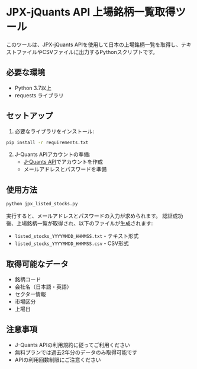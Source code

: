 # JPX-jQuants API 上場銘柄一覧取得ツール

このツールは、JPX-jQuants APIを使用して日本の上場銘柄一覧を取得し、テキストファイルやCSVファイルに出力するPythonスクリプトです。

## 必要な環境

- Python 3.7以上
- requests ライブラリ

## セットアップ

1. 必要なライブラリをインストール:
```bash
pip install -r requirements.txt
```

2. J-Quants APIアカウントの準備:
   - [J-Quants API](https://jpx-jquants.com/)でアカウントを作成
   - メールアドレスとパスワードを準備

## 使用方法

```bash
python jpx_listed_stocks.py
```

実行すると、メールアドレスとパスワードの入力が求められます。
認証成功後、上場銘柄一覧が取得され、以下のファイルが生成されます:

- `listed_stocks_YYYYMMDD_HHMMSS.txt` - テキスト形式
- `listed_stocks_YYYYMMDD_HHMMSS.csv` - CSV形式

## 取得可能なデータ

- 銘柄コード
- 会社名（日本語・英語）
- セクター情報
- 市場区分
- 上場日

## 注意事項

- J-Quants APIの利用規約に従ってご利用ください
- 無料プランでは過去2年分のデータのみ取得可能です
- APIの利用回数制限にご注意ください